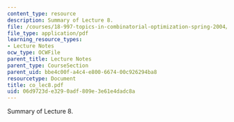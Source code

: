```yaml
---
content_type: resource
description: Summary of Lecture 8.
file: /courses/18-997-topics-in-combinatorial-optimization-spring-2004/06d9723de3290adf809e3e61e4dadc8a_co_lec8.pdf
file_type: application/pdf
learning_resource_types:
- Lecture Notes
ocw_type: OCWFile
parent_title: Lecture Notes
parent_type: CourseSection
parent_uid: bbe4c00f-a4c4-e800-6674-00c926294ba8
resourcetype: Document
title: co_lec8.pdf
uid: 06d9723d-e329-0adf-809e-3e61e4dadc8a
---
```

Summary of Lecture 8.

